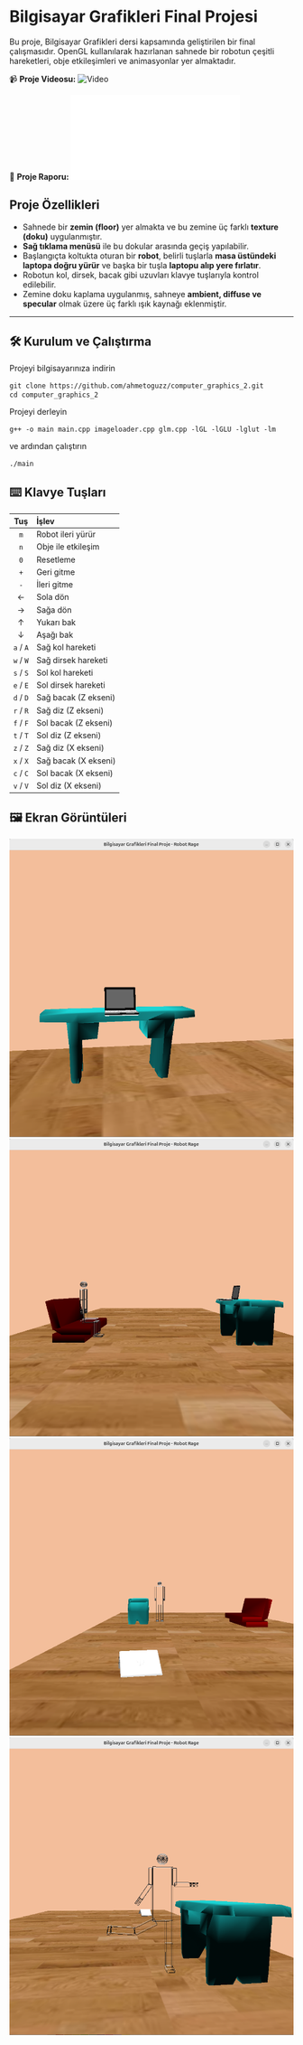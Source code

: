 # Bilgisayar Grafikleri Final Projesi

Bu proje, Bilgisayar Grafikleri dersi kapsamında geliştirilen bir final çalışmasıdır. OpenGL kullanılarak hazırlanan sahnede bir robotun çeşitli hareketleri, obje etkileşimleri ve animasyonlar yer almaktadır.

📹 **Proje Videosu:** ![Video](https://drive.google.com/file/d/1w9HhJwxT6zm_0e4FVAhZOaboYkcTFrbZ/view?usp=sharing)

📄 **Proje Raporu:** ![Rapor](Rapor.pdf)

## Proje Özellikleri

- Sahnede bir **zemin (floor)** yer almakta ve bu zemine üç farklı **texture (doku)** uygulanmıştır.
- **Sağ tıklama menüsü** ile bu dokular arasında geçiş yapılabilir.
- Başlangıçta koltukta oturan bir **robot**, belirli tuşlarla **masa üstündeki laptopa doğru yürür** ve başka bir tuşla **laptopu alıp yere fırlatır**.
- Robotun kol, dirsek, bacak gibi uzuvları klavye tuşlarıyla kontrol edilebilir.
- Zemine doku kaplama uygulanmış, sahneye **ambient, diffuse ve specular** olmak üzere üç farklı ışık kaynağı eklenmiştir.

---

## 🛠️ Kurulum ve Çalıştırma

Projeyi bilgisayarınıza indirin

```
git clone https://github.com/ahmetoguzz/computer_graphics_2.git
cd computer_graphics_2
```

Projeyi derleyin

```
g++ -o main main.cpp imageloader.cpp glm.cpp -lGL -lGLU -lglut -lm
```

ve ardından çalıştırın

```
./main
```

## ⌨️ Klavye Tuşları

|    Tuş    | İşlev                |
| :-------: | :------------------- |
|    `m`    | Robot ileri yürür    |
|    `n`    | Obje ile etkileşim   |
|    `0`    | Resetleme            |
|    `+`    | Geri gitme           |
|    `-`    | İleri gitme          |
|     ←     | Sola dön             |
|     →     | Sağa dön             |
|     ↑     | Yukarı bak           |
|     ↓     | Aşağı bak            |
| `a` / `A` | Sağ kol hareketi     |
| `w` / `W` | Sağ dirsek hareketi  |
| `s` / `S` | Sol kol hareketi     |
| `e` / `E` | Sol dirsek hareketi  |
| `d` / `D` | Sağ bacak (Z ekseni) |
| `r` / `R` | Sağ diz (Z ekseni)   |
| `f` / `F` | Sol bacak (Z ekseni) |
| `t` / `T` | Sol diz (Z ekseni)   |
| `z` / `Z` | Sağ diz (X ekseni)   |
| `x` / `X` | Sağ bacak (X ekseni) |
| `c` / `C` | Sol bacak (X ekseni) |
| `v` / `V` | Sol diz (X ekseni)   |

## 🖼️ Ekran Görüntüleri

![FPS Görünümü](screenshots/1.png)
![Sahne Görünümü](screenshots/2.png)
![Etkileşim Sonrası Görüntü](screenshots/3.png)
![Robot Hareketi Görüntüsü](screenshots/4.png)